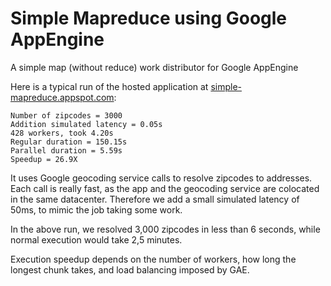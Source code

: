 # Simple Mapreduce using Google AppEngine

A simple map (without reduce) work distributor for Google AppEngine

Here is a typical run of the hosted application at [simple-mapreduce.appspot.com](http://simple-mapreduce.appspot.com/?workers=400&count=3000&latency=0.05):

    Number of zipcodes = 3000
    Addition simulated latency = 0.05s
    428 workers, took 4.20s
    Regular duration = 150.15s
    Parallel duration = 5.59s
    Speedup = 26.9X

It uses Google geocoding service calls to resolve zipcodes to addresses. Each call is really fast, as the app and the geocoding service are colocated in the same datacenter. Therefore we add a small simulated latency of 50ms, to mimic the job taking some work.

In the above run, we resolved 3,000 zipcodes in less than 6 seconds, while normal execution would take 2,5 minutes.

Execution speedup depends on the number of workers, how long the longest chunk takes, and load balancing imposed by GAE.
